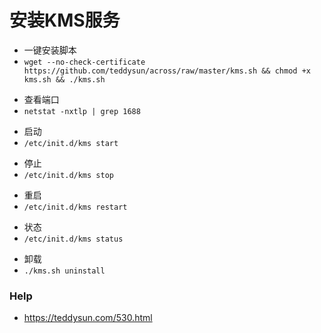 # 安装KMS服务

- 一键安装脚本
- `wget --no-check-certificate https://github.com/teddysun/across/raw/master/kms.sh && chmod +x kms.sh && ./kms.sh`

* 查看端口
* `netstat -nxtlp | grep 1688`

- 启动
- `/etc/init.d/kms start`

* 停止
* `/etc/init.d/kms stop`

- 重启
- `/etc/init.d/kms restart`

* 状态
* `/etc/init.d/kms status`

- 卸载
- `./kms.sh uninstall`

### Help
- <https://teddysun.com/530.html>